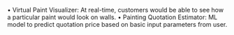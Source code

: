 •
Virtual Paint Visualizer: At real-time, customers would be able to see how a particular paint would look on walls.
•
Painting Quotation Estimator: ML model to predict quotation price based on basic input parameters from user.
